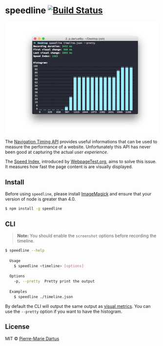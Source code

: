# speedline [![Build Status](https://travis-ci.org/pmdartus/speed-index.svg?branch=master)](https://travis-ci.org/pmdartus/speed-index)

![speedline screenshot](/screenshot.png?raw=true)

The [Navigation Timing API](https://developer.mozilla.org/en-US/docs/Web/API/Navigation_timing_API) provides useful informations that can be used to measure the performance of a website. Unfortunately this API has never been good at capturing the actual *user experience*.

The [Speed Index](https://sites.google.com/a/webpagetest.org/docs/using-webpagetest/metrics/speed-index), introduced by [WebpageTest.org](http://www.webpagetest.org/), aims to solve this issue. It measures how fast the page content is are visually displayed.

## Install
Before using `speedline`, please install [ImageMagick](http://www.imagemagick.org/script/index.php) and ensure that your version of node is greater than 4.0.

```bash
$ npm install -g speedline
```

## CLI

> **Note:** You should enable the `screenshot` options before recording the timeline.

```bash
$ speedline --help

  Usage
    $ speedline <timeline> [options]

  Options
    -p, --pretty  Pretty print the output

  Examples
    $ speedline ./timeline.json
```

By default the CLI will output the same output as [visual metrics](https://github.com/WPO-Foundation/visualmetrics). You can use the `--pretty` option if you want to have the histogram.

## License

MIT © [Pierre-Marie Dartus](https://github.com/pmdartus)
